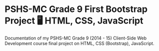 # PSHS-MC Grade 9 First Bootstrap Project :desktop_computer: HTML, CSS, JavaScript

Documentation of my PSHS-MC Grade 9 (2014 - 15) Client-Side Web Development course final project on HTML, CSS (Bootstrap), JavaScript.

